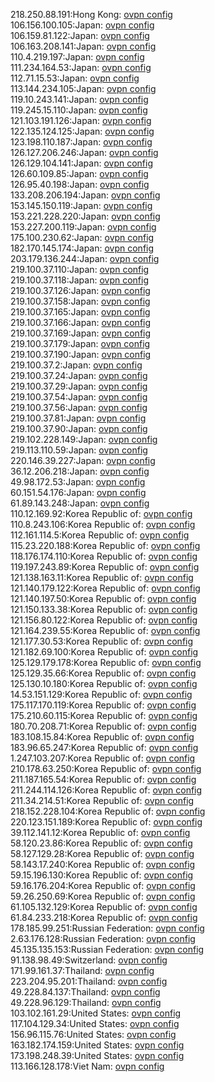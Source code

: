 218.250.88.191:Hong Kong: [ovpn config](vpn/218_250_88_191.ovpn)  
106.156.100.105:Japan: [ovpn config](vpn/106_156_100_105.ovpn)  
106.159.81.122:Japan: [ovpn config](vpn/106_159_81_122.ovpn)  
106.163.208.141:Japan: [ovpn config](vpn/106_163_208_141.ovpn)  
110.4.219.197:Japan: [ovpn config](vpn/110_4_219_197.ovpn)  
111.234.164.53:Japan: [ovpn config](vpn/111_234_164_53.ovpn)  
112.71.15.53:Japan: [ovpn config](vpn/112_71_15_53.ovpn)  
113.144.234.105:Japan: [ovpn config](vpn/113_144_234_105.ovpn)  
119.10.243.141:Japan: [ovpn config](vpn/119_10_243_141.ovpn)  
119.245.15.110:Japan: [ovpn config](vpn/119_245_15_110.ovpn)  
121.103.191.126:Japan: [ovpn config](vpn/121_103_191_126.ovpn)  
122.135.124.125:Japan: [ovpn config](vpn/122_135_124_125.ovpn)  
123.198.110.187:Japan: [ovpn config](vpn/123_198_110_187.ovpn)  
126.127.206.246:Japan: [ovpn config](vpn/126_127_206_246.ovpn)  
126.129.104.141:Japan: [ovpn config](vpn/126_129_104_141.ovpn)  
126.60.109.85:Japan: [ovpn config](vpn/126_60_109_85.ovpn)  
126.95.40.198:Japan: [ovpn config](vpn/126_95_40_198.ovpn)  
133.208.206.194:Japan: [ovpn config](vpn/133_208_206_194.ovpn)  
153.145.150.119:Japan: [ovpn config](vpn/153_145_150_119.ovpn)  
153.221.228.220:Japan: [ovpn config](vpn/153_221_228_220.ovpn)  
153.227.200.119:Japan: [ovpn config](vpn/153_227_200_119.ovpn)  
175.100.230.62:Japan: [ovpn config](vpn/175_100_230_62.ovpn)  
182.170.145.174:Japan: [ovpn config](vpn/182_170_145_174.ovpn)  
203.179.136.244:Japan: [ovpn config](vpn/203_179_136_244.ovpn)  
219.100.37.110:Japan: [ovpn config](vpn/219_100_37_110.ovpn)  
219.100.37.118:Japan: [ovpn config](vpn/219_100_37_118.ovpn)  
219.100.37.126:Japan: [ovpn config](vpn/219_100_37_126.ovpn)  
219.100.37.158:Japan: [ovpn config](vpn/219_100_37_158.ovpn)  
219.100.37.165:Japan: [ovpn config](vpn/219_100_37_165.ovpn)  
219.100.37.166:Japan: [ovpn config](vpn/219_100_37_166.ovpn)  
219.100.37.169:Japan: [ovpn config](vpn/219_100_37_169.ovpn)  
219.100.37.179:Japan: [ovpn config](vpn/219_100_37_179.ovpn)  
219.100.37.190:Japan: [ovpn config](vpn/219_100_37_190.ovpn)  
219.100.37.2:Japan: [ovpn config](vpn/219_100_37_2.ovpn)  
219.100.37.24:Japan: [ovpn config](vpn/219_100_37_24.ovpn)  
219.100.37.29:Japan: [ovpn config](vpn/219_100_37_29.ovpn)  
219.100.37.54:Japan: [ovpn config](vpn/219_100_37_54.ovpn)  
219.100.37.56:Japan: [ovpn config](vpn/219_100_37_56.ovpn)  
219.100.37.81:Japan: [ovpn config](vpn/219_100_37_81.ovpn)  
219.100.37.90:Japan: [ovpn config](vpn/219_100_37_90.ovpn)  
219.102.228.149:Japan: [ovpn config](vpn/219_102_228_149.ovpn)  
219.113.110.59:Japan: [ovpn config](vpn/219_113_110_59.ovpn)  
220.146.39.227:Japan: [ovpn config](vpn/220_146_39_227.ovpn)  
36.12.206.218:Japan: [ovpn config](vpn/36_12_206_218.ovpn)  
49.98.172.53:Japan: [ovpn config](vpn/49_98_172_53.ovpn)  
60.151.54.176:Japan: [ovpn config](vpn/60_151_54_176.ovpn)  
61.89.143.248:Japan: [ovpn config](vpn/61_89_143_248.ovpn)  
110.12.169.92:Korea Republic of: [ovpn config](vpn/110_12_169_92.ovpn)  
110.8.243.106:Korea Republic of: [ovpn config](vpn/110_8_243_106.ovpn)  
112.161.114.5:Korea Republic of: [ovpn config](vpn/112_161_114_5.ovpn)  
115.23.220.188:Korea Republic of: [ovpn config](vpn/115_23_220_188.ovpn)  
118.176.174.110:Korea Republic of: [ovpn config](vpn/118_176_174_110.ovpn)  
119.197.243.89:Korea Republic of: [ovpn config](vpn/119_197_243_89.ovpn)  
121.138.163.11:Korea Republic of: [ovpn config](vpn/121_138_163_11.ovpn)  
121.140.179.122:Korea Republic of: [ovpn config](vpn/121_140_179_122.ovpn)  
121.140.197.50:Korea Republic of: [ovpn config](vpn/121_140_197_50.ovpn)  
121.150.133.38:Korea Republic of: [ovpn config](vpn/121_150_133_38.ovpn)  
121.156.80.122:Korea Republic of: [ovpn config](vpn/121_156_80_122.ovpn)  
121.164.239.55:Korea Republic of: [ovpn config](vpn/121_164_239_55.ovpn)  
121.177.30.53:Korea Republic of: [ovpn config](vpn/121_177_30_53.ovpn)  
121.182.69.100:Korea Republic of: [ovpn config](vpn/121_182_69_100.ovpn)  
125.129.179.178:Korea Republic of: [ovpn config](vpn/125_129_179_178.ovpn)  
125.129.35.66:Korea Republic of: [ovpn config](vpn/125_129_35_66.ovpn)  
125.130.10.180:Korea Republic of: [ovpn config](vpn/125_130_10_180.ovpn)  
14.53.151.129:Korea Republic of: [ovpn config](vpn/14_53_151_129.ovpn)  
175.117.170.119:Korea Republic of: [ovpn config](vpn/175_117_170_119.ovpn)  
175.210.60.115:Korea Republic of: [ovpn config](vpn/175_210_60_115.ovpn)  
180.70.208.71:Korea Republic of: [ovpn config](vpn/180_70_208_71.ovpn)  
183.108.15.84:Korea Republic of: [ovpn config](vpn/183_108_15_84.ovpn)  
183.96.65.247:Korea Republic of: [ovpn config](vpn/183_96_65_247.ovpn)  
1.247.103.207:Korea Republic of: [ovpn config](vpn/1_247_103_207.ovpn)  
210.178.63.250:Korea Republic of: [ovpn config](vpn/210_178_63_250.ovpn)  
211.187.165.54:Korea Republic of: [ovpn config](vpn/211_187_165_54.ovpn)  
211.244.114.126:Korea Republic of: [ovpn config](vpn/211_244_114_126.ovpn)  
211.34.214.51:Korea Republic of: [ovpn config](vpn/211_34_214_51.ovpn)  
218.152.228.104:Korea Republic of: [ovpn config](vpn/218_152_228_104.ovpn)  
220.123.151.189:Korea Republic of: [ovpn config](vpn/220_123_151_189.ovpn)  
39.112.141.12:Korea Republic of: [ovpn config](vpn/39_112_141_12.ovpn)  
58.120.23.86:Korea Republic of: [ovpn config](vpn/58_120_23_86.ovpn)  
58.127.129.28:Korea Republic of: [ovpn config](vpn/58_127_129_28.ovpn)  
58.143.17.240:Korea Republic of: [ovpn config](vpn/58_143_17_240.ovpn)  
59.15.196.130:Korea Republic of: [ovpn config](vpn/59_15_196_130.ovpn)  
59.16.176.204:Korea Republic of: [ovpn config](vpn/59_16_176_204.ovpn)  
59.26.250.69:Korea Republic of: [ovpn config](vpn/59_26_250_69.ovpn)  
61.105.132.129:Korea Republic of: [ovpn config](vpn/61_105_132_129.ovpn)  
61.84.233.218:Korea Republic of: [ovpn config](vpn/61_84_233_218.ovpn)  
178.185.99.251:Russian Federation: [ovpn config](vpn/178_185_99_251.ovpn)  
2.63.176.128:Russian Federation: [ovpn config](vpn/2_63_176_128.ovpn)  
45.135.135.153:Russian Federation: [ovpn config](vpn/45_135_135_153.ovpn)  
91.138.98.49:Switzerland: [ovpn config](vpn/91_138_98_49.ovpn)  
171.99.161.37:Thailand: [ovpn config](vpn/171_99_161_37.ovpn)  
223.204.95.201:Thailand: [ovpn config](vpn/223_204_95_201.ovpn)  
49.228.84.137:Thailand: [ovpn config](vpn/49_228_84_137.ovpn)  
49.228.96.129:Thailand: [ovpn config](vpn/49_228_96_129.ovpn)  
103.102.161.29:United States: [ovpn config](vpn/103_102_161_29.ovpn)  
117.104.129.34:United States: [ovpn config](vpn/117_104_129_34.ovpn)  
156.96.115.76:United States: [ovpn config](vpn/156_96_115_76.ovpn)  
163.182.174.159:United States: [ovpn config](vpn/163_182_174_159.ovpn)  
173.198.248.39:United States: [ovpn config](vpn/173_198_248_39.ovpn)  
113.166.128.178:Viet Nam: [ovpn config](vpn/113_166_128_178.ovpn)  
